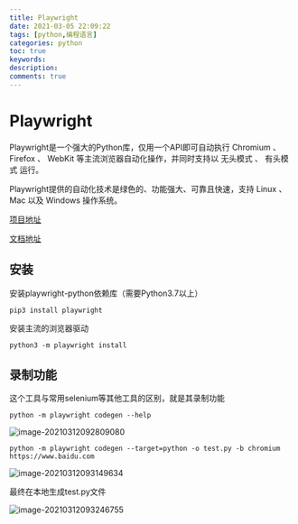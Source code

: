 ```yaml
---
title: Playwright
date: 2021-03-05 22:09:22
tags: [python,编程语言]
categories: python
toc: true
keywords:
description:
comments: true
---
```


# Playwright

Playwright是一个强大的Python库，仅用一个API即可自动执行 Chromium 、 Firefox 、 WebKit 等主流浏览器自动化操作，并同时支持以 无头模式 、 有头模式 运行。

Playwright提供的自动化技术是绿色的、功能强大、可靠且快速，支持 Linux 、 Mac 以及 Windows 操作系统。

[项目地址](https://github.com/microsoft/playwright-python)

[文档地址](https://playwright.dev/python/)

## 安装

安装playwright-python依赖库（需要Python3.7以上）

```shell
pip3 install playwright
```

安装主流的浏览器驱动

```shell
python3 -m playwright install 
```

## 录制功能

这个工具与常用selenium等其他工具的区别，就是其录制功能

```
python -m playwright codegen --help
```

![image-20210312092809080](https://gitee.com/Cooper001/blog-img/raw/master/img/image-20210312092809080.png)

```
python -m playwright codegen --target=python -o test.py -b chromium https://www.baidu.com
```

![image-20210312093149634](https://gitee.com/Cooper001/blog-img/raw/master/img/image-20210312093149634.png)

最终在本地生成test.py文件

![image-20210312093246755](https://gitee.com/Cooper001/blog-img/raw/master/img/image-20210312093246755.png)
